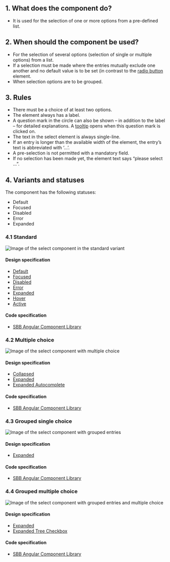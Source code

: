 ## 1. What does the component do? 
* It is used for the selection of one or more options from a pre-defined list.


## 2. When should the component be used?
* For the selection of several options (selection of single or multiple options) from a list.
* If a selection must be made where the entries mutually exclude one another and no default value is to be set (in contrast to the [radio button](https://digital.sbb.ch/en/webapps/components/radiobutton) element.
* When selection options are to be grouped.


## 3. Rules
* There must be a choice of at least two options.
* The element always has a label.
* A question mark in the circle can also be shown – in addition to the label – for detailed explanations. A [tooltip](https://digital.sbb.ch/en/webapps/components/tooltip) opens when this question mark is clicked on.
* The text in the select element is always single-line.
* If an entry is longer than the available width of the element, the entry’s text is abbreviated with ‘…’.
* A pre-selection is not permitted with a mandatory field.
* If no selection has been made yet, the element text says “please select …”.


## 4. Variants and statuses
The component has the following statuses:
- Default
- Focused
- Disabled
- Error
- Expanded

### 4.1 Standard
![Image of the select component in the standard variant](https://raw.githubusercontent.com/sbb-design-systems/sbb-design-system/master/webapp/components/select/images/Select_Default.png 'class: image')

#### Design specification
* [Default](https://sbb.invisionapp.com/d/main#/console/17140415/355347615/inspect)
* [Focused](https://sbb.invisionapp.com/d/main#/console/17140415/355347616/inspect)
* [Disabled](https://sbb.invisionapp.com/d/main#/console/17140415/355347617/inspect)
* [Error](https://sbb.invisionapp.com/d/main#/console/17140415/355347618/inspect)
* [Expanded](https://sbb.invisionapp.com/d/main#/console/17140415/355347619/inspect)
* [Hover](https://sbb.invisionapp.com/d/main#/console/17140415/355347620/inspect)
* [Active](https://sbb.invisionapp.com/d/main#/console/17140415/355347621/inspect)

#### Code specification
* [SBB Angular Component Library](https://sbb-angular.app.sbb.ch/latest/business/components/select)

### 4.2 Multiple choice 
![Image of the select component with multiple choice](https://raw.githubusercontent.com/sbb-design-systems/sbb-design-system/master/webapp/components/select/images/Select_Multi.png 'class: image')

#### Design specification
* [Collapsed](https://sbb.invisionapp.com/d/main#/console/17140415/355347622/inspect)
* [Expanded](https://sbb.invisionapp.com/d/main#/console/17140415/355347623/inspect)
* [Expanded Autocomplete](https://sbb.invisionapp.com/d/main#/console/17140415/371074705/inspect)

#### Code specification
* [SBB Angular Component Library](https://sbb-angular.app.sbb.ch/latest/business/components/select)

### 4.3 Grouped single choice
![Image of the select component with grouped entries](https://raw.githubusercontent.com/sbb-design-systems/sbb-design-system/master/webapp/components/select/images/Select_Grouped_Single.png 'class: image')

#### Design specification
* [Expanded](https://sbb.invisionapp.com/d/main#/console/17140415/355347624/inspect)

#### Code specification
* [SBB Angular Component Library](https://sbb-angular.app.sbb.ch/latest/business/components/select)

### 4.4 Grouped multiple choice
![Image of the select component with grouped entries and multiple choice](https://raw.githubusercontent.com/sbb-design-systems/sbb-design-system/master/webapp/components/select/images/Select_Grouped_Multi.png 'class: image')

#### Design specification
* [Expanded](https://sbb.invisionapp.com/d/main#/console/17140415/355347625/inspect)
* [Expanded Tree Checkbox](https://sbb.invisionapp.com/d/main#/console/17140415/371074670/inspect)

#### Code specification
* [SBB Angular Component Library](https://sbb-angular.app.sbb.ch/latest/business/components/select)

